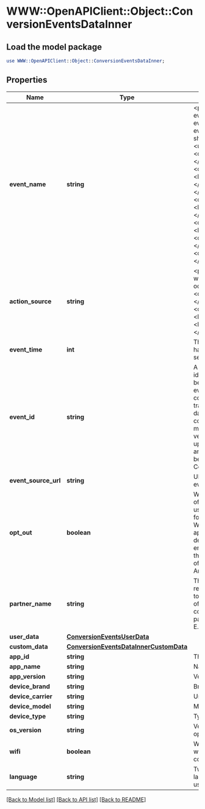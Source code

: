 # WWW::OpenAPIClient::Object::ConversionEventsDataInner

## Load the model package
```perl
use WWW::OpenAPIClient::Object::ConversionEventsDataInner;
```

## Properties
Name | Type | Description | Notes
------------ | ------------- | ------------- | -------------
**event_name** | **string** | &lt;p&gt;The type of the user event. Please use the right event_name otherwise the event won&#39;t be accepted and show up correctly in reports.   &lt;ul&gt;   &lt;li&gt;&lt;code&gt;add_to_cart&lt;/code&gt;&lt;/li&gt;   &lt;li&gt;&lt;code&gt;checkout&lt;/code&gt;&lt;/li&gt;   &lt;li&gt;&lt;code&gt;custom&lt;/code&gt;&lt;/li&gt;   &lt;li&gt;&lt;code&gt;lead&lt;/code&gt;&lt;/li&gt;   &lt;li&gt;&lt;code&gt;page_visit&lt;/code&gt;&lt;/li&gt;   &lt;li&gt;&lt;code&gt;search&lt;/code&gt;&lt;/li&gt;   &lt;li&gt;&lt;code&gt;signup&lt;/code&gt;&lt;/li&gt;   &lt;li&gt;&lt;code&gt;view_category&lt;/code&gt;&lt;/li&gt;   &lt;li&gt;&lt;code&gt;watch_video&lt;/code&gt;&lt;/li&gt;   &lt;/ul&gt; &lt;/p&gt;  | 
**action_source** | **string** | &lt;p&gt;   The source indicating where the conversion event occurred.   &lt;ul&gt;     &lt;li&gt;&lt;code&gt;app_android&lt;/code&gt;&lt;/li&gt;     &lt;li&gt;&lt;code&gt;app_ios&lt;/code&gt;&lt;/li&gt;     &lt;li&gt;&lt;code&gt;web&lt;/code&gt;&lt;/li&gt;     &lt;li&gt;&lt;code&gt;offline&lt;/code&gt;&lt;/li&gt;   &lt;/ul&gt; &lt;/p&gt;  | 
**event_time** | **int** | The time when the event happened. Unix timestamp in seconds. | 
**event_id** | **string** | A unique id string that identifies this event and can be used for deduping between events ingested via both the conversion API and Pinterest tracking. Without this, event&#39;s data is likely to be double counted and will cause report metric inflation. Third-party vendors make sure this field is updated on both Pinterest tag and Conversions API side before rolling out template for Conversions API. | 
**event_source_url** | **string** | URL of the web conversion event. | [optional] 
**opt_out** | **boolean** | When action_source is web or offline, it defines whether the user has opted out of tracking for web conversion events. While when action_source is app_android or app_ios, it defines whether the user has enabled Limit Ad Tracking on their iOS device, or opted out of Ads Personalization on their Android device. | [optional] 
**partner_name** | **string** | The third party partner name responsible to send the event to Conversions API on behalf of the advertiser. The naming convention is \&quot;ss-partnername\&quot; lowercase. E.g ‘ss-shopify’ | [optional] 
**user_data** | [**ConversionEventsUserData**](ConversionEventsUserData.md) |  | 
**custom_data** | [**ConversionEventsDataInnerCustomData**](ConversionEventsDataInnerCustomData.md) |  | [optional] 
**app_id** | **string** | The app store app ID. | [optional] 
**app_name** | **string** | Name of the app. | [optional] 
**app_version** | **string** | Version of the app. | [optional] 
**device_brand** | **string** | Brand of the user device. | [optional] 
**device_carrier** | **string** | User device&#39;s mobile carrier. | [optional] 
**device_model** | **string** | Model of the user device. | [optional] 
**device_type** | **string** | Type of the user device. | [optional] 
**os_version** | **string** | Version of the device operating system. | [optional] 
**wifi** | **boolean** | Whether the event occurred when the user device was connected to wifi. | [optional] 
**language** | **string** | Two-character ISO-639-1 language code indicating the user&#39;s language. | [optional] 

[[Back to Model list]](../README.md#documentation-for-models) [[Back to API list]](../README.md#documentation-for-api-endpoints) [[Back to README]](../README.md)


